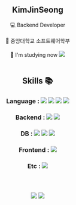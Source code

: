 <div align = center>

  ## KimJinSeong

  💻 Backend Developer
  <br><br>
  🏫 중앙대학교 소프트웨어학부
  <br><br>
  🌱 I'm studying now  <img src="https://img.shields.io/badge/springboot-6DB33F?style=for-the-badgee&logo=springboot&logoColor=white">
  <br><br>
  ## Skills 📚
  

  ### Language :  <img src="https://img.shields.io/badge/java-007396?style=for-the-badge&logo=java&logoColor=white">  <img src="https://img.shields.io/badge/python-3776AB?style=for-the-badge&logo=python&logoColor=white">  <img src="https://img.shields.io/badge/c-00599C?style=for-the-badge&logo=c%2B%2B&logoColor=white">  <img src="https://img.shields.io/badge/dart-00599C?style=for-the-badge&logo=dart&logoColor=#0175C2">
  ### Backend :  <img src="https://img.shields.io/badge/spring-6DB33F?style=for-the-badge&logo=spring&logoColor=white">  <img src="https://img.shields.io/badge/springboot-6DB33F?style=for-the-badge&logo=springboot&logoColor=white">  
  ### DB :  <img src="https://img.shields.io/badge/mysql-4479A1?style=for-the-badge&logo=mysql&logoColor=white">  <img src="https://img.shields.io/badge/oracle-F80000?style=for-the-badge&logo=oracle&logoColor=white">  <img src="https://img.shields.io/badge/firebase-FFCA28?style=for-the-badge&logo=firebase&logoColor=white">
  ### Frontend :  <img src="https://img.shields.io/badge/flutter-02569B?style=for-the-badge&logo=flutter&logoColor=white">
  ### Etc :  <img src="https://img.shields.io/badge/Figma-F24E1E?style=for-the-badge&logo=Figma&logoColor=white"/>
  
  ##
  <br>
  
  <img src = "https://github-readme-stats.vercel.app/api?username=KimJinSe0ng&theme=shadow_green&show_icons=true">  <img src = "https://github-readme-stats.vercel.app/api/top-langs/?username=KimJinSe0ng&layout=compact&theme=shadow_green">
</div>
  

<!--
Here are some ideas to get you started:

- 🔭 I’m currently working on ...
- 🌱 I’m currently learning ...
- 👯 I’m looking to collaborate on ...
- 🤔 I’m looking for help with ...
- 💬 Ask me about ...
- 📫 How to reach me: ...
- 😄 Pronouns: ...
- ⚡ Fun fact: ...
-->

